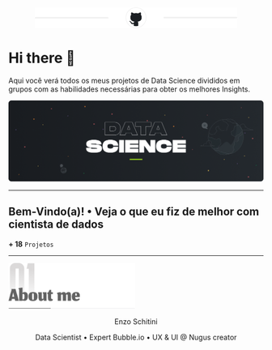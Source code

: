 <!--
**enzoschitini/enzoschitini** is a ✨ _special_ ✨ repository because its `README.md` (this file) appears on your GitHub profile.

Here are some ideas to get you started:

- 🔭 I’m currently working on ...
- 🌱 I’m currently learning ...
- 👯 I’m looking to collaborate on ...
- 🤔 I’m looking for help with ...
- 💬 Ask me about ...
- 📫 How to reach me: ...
- 😄 Pronouns: ...
- ⚡ Fun fact: ...
-->
<p align="center">
  <img src="https://github.com/enzoschitini/repository-data-science-library/blob/main/image/Github2.png?raw=true" alt="capa" width="400">
</p>

# Hi there 👋
Aqui você verá todos os meus projetos de Data Science divididos em grupos com as habilidades necessárias para obter os melhores Insights.

<img src="https://github.com/enzoschitini/repository-data-science-library/blob/main/image/Copertina-Profilo.png?raw=true" alt="capa">

---

## **Bem-Vindo(a)!** • Veja o que eu fiz de melhor com cientista de dados
**+ 18** `Projetos` 

---

<img src="https://github.com/enzoschitini/repository-data-science-library/blob/main/image/about%20me.png?raw=true" alt="capa" width="250">

<p align="center">
  Enzo Schitini
</p>

<p align="center">
  Data Scientist • Expert Bubble.io • UX & UI @ Nugus creator
</p>

